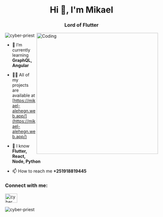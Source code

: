 <h1 align="center">Hi 👋, I'm Mikael</h1>
<h3 align="center">Lord of Flutter</h3>
<img align="right" alt="Coding" width="400" src="https://camo.githubusercontent.com/19db51af5f90f1b152bc0b9078f5fe97053955be5074f03f17019c70345bdcdb/68747470733a2f2f6d69726f2e6d656469756d2e636f6d2f6d61782f313336302f302a37513379765349765f7430696f4a2d5a2e676966">
<p align="left"> <img src="https://komarev.com/ghpvc/?username=cyber-priest&label=Profile%20views&color=0e75b6&style=flat" alt="cyber-priest" /> </p>

- 🌱 I’m currently learning **GraphQL, Angular**

- 👨‍💻 All of my projects are available at [https://mikael-alehegn.web.app/](https://mikael-alehegn.web.app/)

- 💬 I know **Flutter, React, Node, Python**

- 📫 How to reach me **+251918819445**


<h3 align="left">Connect with me:</h3>
<p align="left">
<a href="https://instagram.com/cyber_priest_" target="blank"><img align="center" src="https://raw.githubusercontent.com/rahuldkjain/github-profile-readme-generator/master/src/images/icons/Social/instagram.svg" alt="cyber_priest_" height="30" width="40" /></a>
</p>

<p><img align="center" src="https://github-readme-stats.vercel.app/api/top-langs?username=cyber-priest&show_icons=true&locale=en&layout=compact" alt="cyber-priest" /></p>
